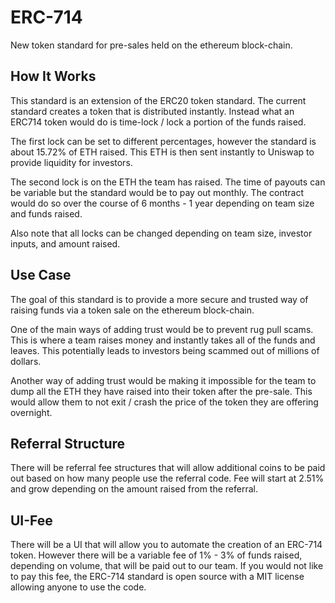 # ERC-714

New token standard for pre-sales held on the ethereum block-chain.

## How It Works

This standard is an extension of the ERC20 token standard. The current standard creates a token that is distributed instantly. Instead what an ERC714 token would do is  time-lock / lock a portion of the funds raised.

The first lock can be set to different percentages, however the standard is about 15.72% of ETH raised. This ETH is then sent instantly to Uniswap to provide liquidity for investors.

The second lock is on the ETH the team has raised. The time of payouts can be variable but the standard would be to pay out monthly. The contract would do so over the course of 6 months - 1 year depending on team size and funds raised.

Also note that all locks can be changed depending on team size, investor inputs, and amount raised.

## Use Case

The goal of this standard is to provide a more secure and trusted way of raising funds via a token sale on the ethereum block-chain. 

One of the main ways of adding trust would be to prevent rug pull scams. This is where a team raises money and instantly takes all of the funds and leaves. This potentially leads to investors being scammed out of millions of dollars. 

Another way of adding trust would be making it impossible for the team to dump all the ETH they have raised into their token after the pre-sale. This would allow them to not exit / crash the price of the token they are offering overnight. 

## Referral Structure

There will be referral fee structures that will allow additional coins to be paid out based on how many people use the referral code. Fee will start at 2.51% and grow depending on the amount raised from the referral. 

## UI-Fee

There will be a UI that will allow you to automate the creation of an ERC-714 token. However there will be a variable fee of 1% - 3% of funds raised, depending on volume, that will be paid out to our team. If you would not like to pay this fee, the ERC-714 standard is open source with a MIT license allowing anyone to use the code.
